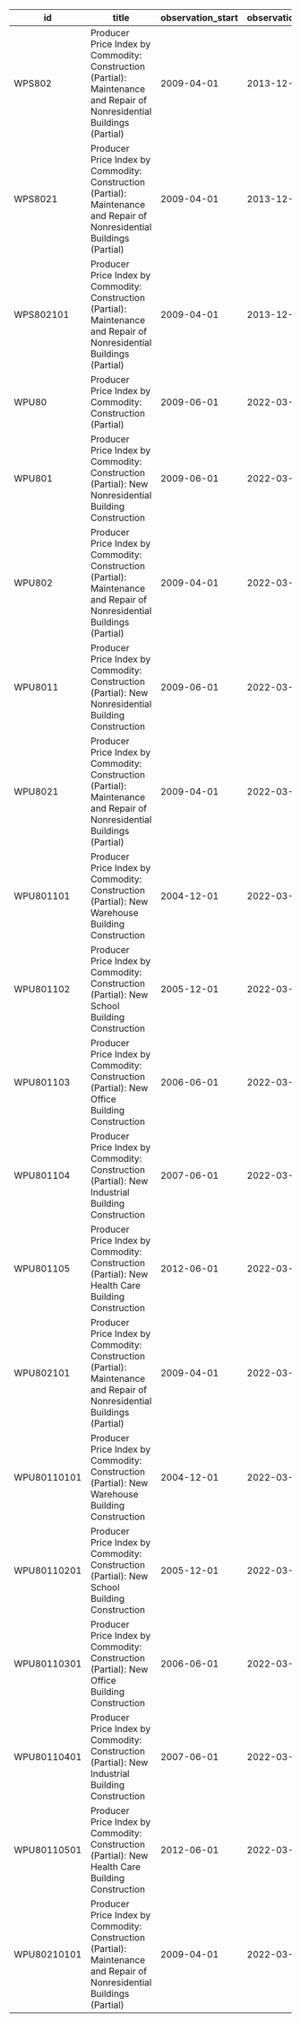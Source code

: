 | id          | title                                                                                                                   | observation_start   | observation_end   |
|-------------|-------------------------------------------------------------------------------------------------------------------------|---------------------|-------------------|
| WPS802      | Producer Price Index by Commodity: Construction (Partial): Maintenance and Repair of Nonresidential Buildings (Partial) | 2009-04-01          | 2013-12-01        |
| WPS8021     | Producer Price Index by Commodity: Construction (Partial): Maintenance and Repair of Nonresidential Buildings (Partial) | 2009-04-01          | 2013-12-01        |
| WPS802101   | Producer Price Index by Commodity: Construction (Partial): Maintenance and Repair of Nonresidential Buildings (Partial) | 2009-04-01          | 2013-12-01        |
| WPU80       | Producer Price Index by Commodity: Construction (Partial)                                                               | 2009-06-01          | 2022-03-01        |
| WPU801      | Producer Price Index by Commodity: Construction (Partial): New Nonresidential Building Construction                     | 2009-06-01          | 2022-03-01        |
| WPU802      | Producer Price Index by Commodity: Construction (Partial): Maintenance and Repair of Nonresidential Buildings (Partial) | 2009-04-01          | 2022-03-01        |
| WPU8011     | Producer Price Index by Commodity: Construction (Partial): New Nonresidential Building Construction                     | 2009-06-01          | 2022-03-01        |
| WPU8021     | Producer Price Index by Commodity: Construction (Partial): Maintenance and Repair of Nonresidential Buildings (Partial) | 2009-04-01          | 2022-03-01        |
| WPU801101   | Producer Price Index by Commodity: Construction (Partial): New Warehouse Building Construction                          | 2004-12-01          | 2022-03-01        |
| WPU801102   | Producer Price Index by Commodity: Construction (Partial): New School Building Construction                             | 2005-12-01          | 2022-03-01        |
| WPU801103   | Producer Price Index by Commodity: Construction (Partial): New Office Building Construction                             | 2006-06-01          | 2022-03-01        |
| WPU801104   | Producer Price Index by Commodity: Construction (Partial): New Industrial Building Construction                         | 2007-06-01          | 2022-03-01        |
| WPU801105   | Producer Price Index by Commodity: Construction (Partial): New Health Care Building Construction                        | 2012-06-01          | 2022-03-01        |
| WPU802101   | Producer Price Index by Commodity: Construction (Partial): Maintenance and Repair of Nonresidential Buildings (Partial) | 2009-04-01          | 2022-03-01        |
| WPU80110101 | Producer Price Index by Commodity: Construction (Partial): New Warehouse Building Construction                          | 2004-12-01          | 2022-03-01        |
| WPU80110201 | Producer Price Index by Commodity: Construction (Partial): New School Building Construction                             | 2005-12-01          | 2022-03-01        |
| WPU80110301 | Producer Price Index by Commodity: Construction (Partial): New Office Building Construction                             | 2006-06-01          | 2022-03-01        |
| WPU80110401 | Producer Price Index by Commodity: Construction (Partial): New Industrial Building Construction                         | 2007-06-01          | 2022-03-01        |
| WPU80110501 | Producer Price Index by Commodity: Construction (Partial): New Health Care Building Construction                        | 2012-06-01          | 2022-03-01        |
| WPU80210101 | Producer Price Index by Commodity: Construction (Partial): Maintenance and Repair of Nonresidential Buildings (Partial) | 2009-04-01          | 2022-03-01        |